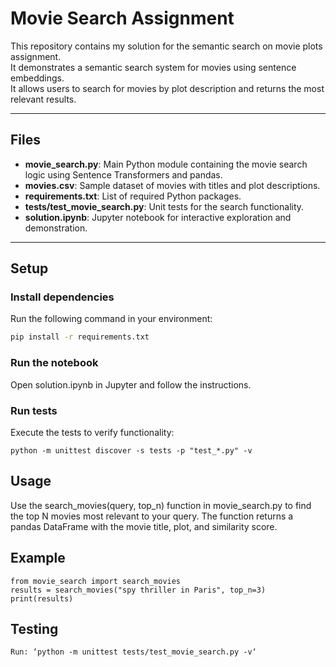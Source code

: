 # Movie Search Assignment

This repository contains my solution for the semantic search on movie plots assignment.  
It demonstrates a semantic search system for movies using sentence embeddings.  
It allows users to search for movies by plot description and returns the most relevant results.

---

## Files
- **movie_search.py**: Main Python module containing the movie search logic using Sentence Transformers and pandas.  
- **movies.csv**: Sample dataset of movies with titles and plot descriptions.  
- **requirements.txt**: List of required Python packages.  
- **tests/test_movie_search.py**: Unit tests for the search functionality.  
- **solution.ipynb**: Jupyter notebook for interactive exploration and demonstration.  

---

## Setup

### Install dependencies
Run the following command in your environment:
```bash
pip install -r requirements.txt
```
### Run the notebook
Open solution.ipynb in Jupyter and follow the instructions.

### Run tests
Execute the tests to verify functionality:
```
python -m unittest discover -s tests -p "test_*.py" -v
```
## Usage
Use the search_movies(query, top_n) function in movie_search.py to find the top N movies most relevant to your query.
The function returns a pandas DataFrame with the movie title, plot, and similarity score.

## Example
```
from movie_search import search_movies
results = search_movies("spy thriller in Paris", top_n=3)
print(results)
```

## Testing
```
Run: ‘python -m unittest tests/test_movie_search.py -v‘

